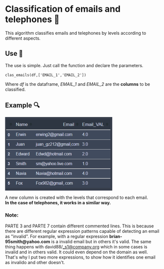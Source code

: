 # Classification of emails and telephones 📖

This algorithm classifies emails and telephones by levels according to different aspects.

## Use 📝
The use is simple. Just call the function and declare the parameters. 

```
clas_emails(df,['EMAIL_1','EMAIL_2'])
```

Where *df* is the dataframe, *EMAIL_1* and *EMAIL_2* are the **columns** to be classified.

## Example 🔍
<img align="center" src=https://github.com/Cuadernin/class_tel_email/blob/main/correos.png height="240" width="350"> <br/>

A new column is created with the levels that correspond to each email. \
**In the case of telephones, it works in a similar way.**

### **Note:**
PARTE 3 and PARTE 7 contain different commented lines. This is because there are different regular expression patterns capable of detecting an email as "invalid". For example, with a regular expression __brian-95smith@yahoo.com__ is a invalid email but in others it's valid. The same thing happens with david88/_s1@company.org which in some cases is invalid and in others valid. It could even depend on the domain as well. That's why I put two more expressions, to show how it identifies one email as invalido and other doesn't.
